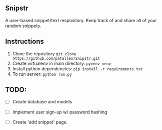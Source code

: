 ## Snipstr
A user-based snippet/text respository. Keep track of and share all of your random snippets.

## Instructions
1. Clone the repository `git clone https://github.com/patallen/Snipstr.git`
2. Create virtualenv in main directory: `pyvenv venv`
3. Install python dependencies: `pip install -r requirements.txt`
4. To run server: `python run.py`

## TODO:
- [ ] Create database and models
- [ ] Implement user sign-up w/ password hashing
- [ ] Create 'add snippet' page.

